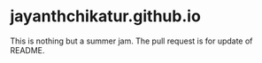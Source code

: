 # jayanthchikatur.github.io

This is nothing but a summer jam. The pull request is for update of README.
